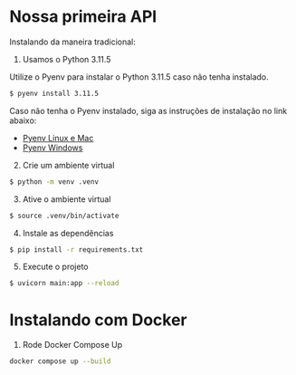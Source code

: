 # Nossa primeira API

Instalando da maneira tradicional:

1) Usamos o Python 3.11.5

Utilize o Pyenv para instalar o Python 3.11.5 caso não tenha instalado.

```bash
$ pyenv install 3.11.5
```

Caso não tenha o Pyenv instalado, siga as instruções de instalação no link abaixo:

- [Pyenv Linux e Mac](https://github.com/pyenv/pyenv)
- [Pyenv Windows](https://github.com/pyenv/pyenv)

2) Crie um ambiente virtual

```bash
$ python -m venv .venv
```

3) Ative o ambiente virtual

```bash
$ source .venv/bin/activate
```

4) Instale as dependências

```bash
$ pip install -r requirements.txt
```

5) Execute o projeto

```bash
$ uvicorn main:app --reload
```

# Instalando com Docker

1) Rode Docker Compose Up

```bash
docker compose up --build
```
